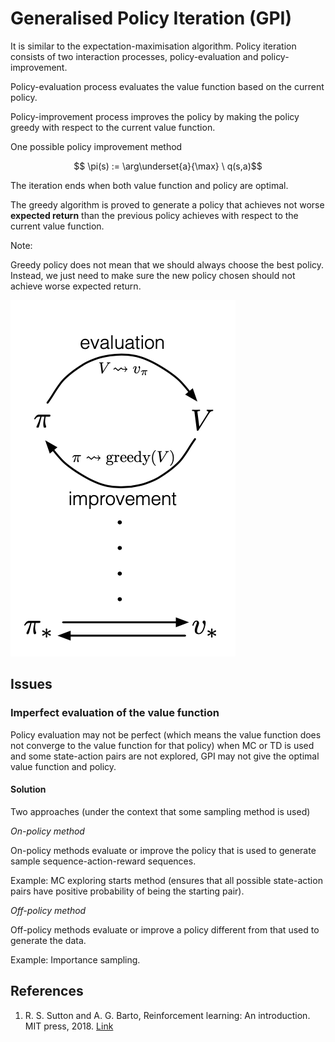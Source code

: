 # Generalised Policy Iteration \(GPI\)

It is similar to the expectation-maximisation algorithm. Policy iteration consists of two interaction processes, policy-evaluation and policy-improvement.

Policy-evaluation process evaluates the value function based on the current policy.

Policy-improvement process improves the policy by making the policy greedy with respect to the current value function.

One possible policy improvement method

$$ \pi(s) := \arg\underset{a}{\max} \ q(s,a)$$ 

The iteration ends when both value function and policy are optimal.

The greedy algorithm is proved to generate a policy that achieves not worse **expected return** than the previous policy achieves with respect to the current value function.

Note: 

Greedy policy does not mean that we should always choose the best policy. Instead, we just need to make sure the new policy chosen should not achieve worse expected return.

![](../.gitbook/assets/generalised-policy-iteration.png)

## Issues

### Imperfect evaluation of the value function

Policy evaluation may not be perfect \(which means the value function does not converge to the value function for that policy\) when MC or TD is used and some state-action pairs are not explored, GPI may not give the optimal value function and policy.

#### Solution

Two approaches \(under the context that some sampling method is used\)

_On-policy method_

On-policy methods evaluate or improve the policy that is used to generate sample sequence-action-reward sequences.

Example: MC exploring starts method \(ensures that all possible state-action pairs have positive probability of being the starting pair\).

_Off-policy method_

Off-policy methods evaluate or improve a policy different from that used to generate the data.

Example: Importance sampling.

## References

1. R. S. Sutton and A. G. Barto, Reinforcement learning: An introduction. MIT press, 2018. [Link](https://mitpress.mit.edu/books/reinforcement-learning-second-edition)

